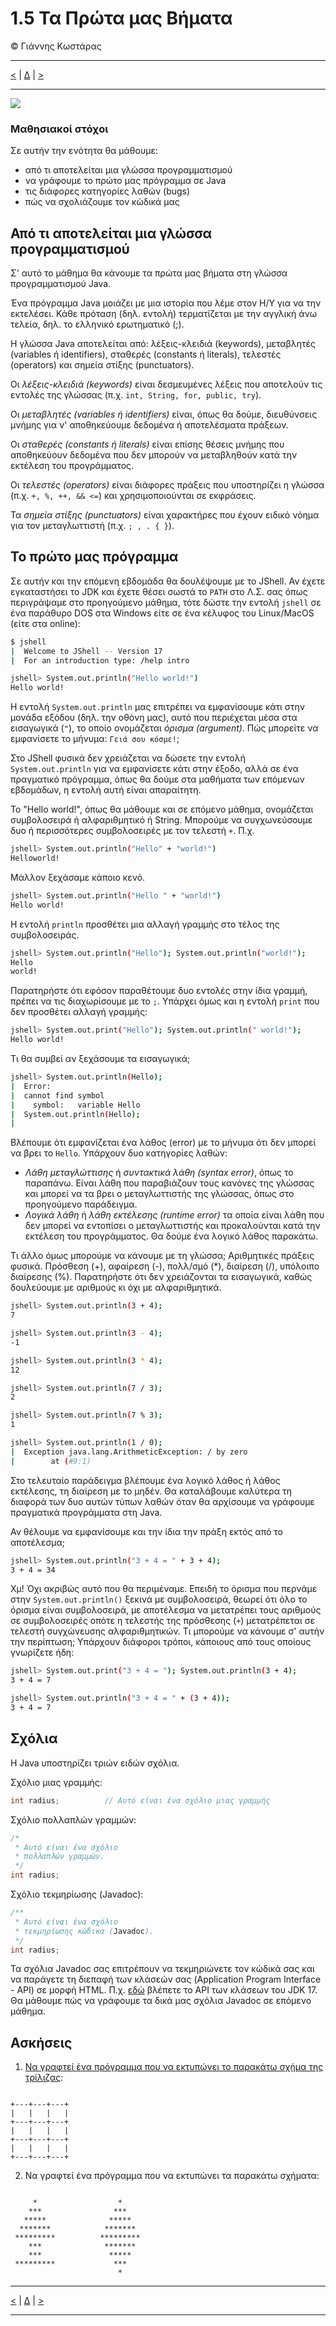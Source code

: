 # 1.5 Τα Πρώτα μας Βήματα
© Γιάννης Κωστάρας

---

[<](../1.4-Installation/README.md) | [∆](../../README.md) | [>](../1.6-PrimitiveDataTypes/README.md)

---

[![](../../../assets/jupyter_logo.svg)](1.5-JavaBasics.ipynb)

### Μαθησιακοί στόχοι
Σε αυτήν την ενότητα θα μάθουμε:

* από τι αποτελείται μια γλώσσα προγραμματισμού
* να γράφουμε το πρώτο μας πρόγραμμα σε Java
* τις διάφορες κατηγορίες λαθών (bugs)
* πώς να σχολιάζουμε τον κώδικά μας

## Από τι αποτελείται μια γλώσσα προγραμματισμού
Σ' αυτό το μάθημα θα κάνουμε τα πρώτα μας βήματα στη γλώσσα προγραμματισμού Java. 

Ένα πρόγραμμα Java μοιάζει με μια ιστορία που λέμε στον Η/Υ για να την εκτελέσει. Κάθε πρόταση (δηλ. εντολή) τερματίζεται με την αγγλική άνω τελεία, δηλ. το ελληνικό ερωτηματικό (;).

Η γλώσσα Java αποτελείται από: λέξεις-κλειδιά (keywords), μεταβλητές (variables ή identifiers), σταθερές (constants ή literals), τελεστές (operators) και σημεία στίξης (punctuators).

Οι _λέξεις-κλειδιά (keywords)_ είναι δεσμευμένες λέξεις που αποτελούν τις εντολές της γλώσσας (π.χ. ```int, String, for, public, try```). 

Οι _μεταβλητές (variables ή identifiers)_ είναι, όπως θα δούμε, διευθύνσεις μνήμης για ν' αποθηκεύουμε δεδομένα ή αποτελέσματα πράξεων.

Οι _σταθερές (constants ή literals)_ είναι επίσης θέσεις μνήμης που αποθηκεύουν δεδομένα που δεν μπορούν να μεταβληθούν κατά την εκτέλεση του προγράμματος.

Οι _τελεστές (operators)_ είναι διάφορες πράξεις που υποστηρίζει η γλώσσα (π.χ. ```+, %, ++, && <=```) και χρησιμοποιούνται σε εκφράσεις.

Τα _σημεία στίξης (punctuators)_ είναι χαρακτήρες που έχουν ειδικό νόημα για τον μεταγλωττιστή (π.χ. ```; , . { }```).

## Το πρώτο μας πρόγραμμα
Σε αυτήν και την επόμενη εβδομάδα θα δουλέψουμε με το JShell. Αν έχετε εγκαταστήσει το JDK και έχετε θέσει σωστά το ```PATH``` στο Λ.Σ. σας όπως περιγράψαμε στο προηγούμενο μάθημα, τότε δώστε την εντολή ```jshell``` σε ένα παράθυρο DOS στα Windows είτε σε ένα κέλυφος του Linux/MacOS (είτε στα online):

```bash
$ jshell
|  Welcome to JShell -- Version 17
|  For an introduction type: /help intro

jshell> System.out.println("Hello world!")
Hello world!
```
Η εντολή ```System.out.println``` μας επιτρέπει να εμφανίσουμε κάτι στην μονάδα εξόδου (δηλ. την οθόνη μας), αυτό που περιέχεται μέσα στα εισαγωγικά (```"```), το οποίο ονομάζεται _όρισμα (argument)_. Πώς μπορείτε να εμφανίσετε το μήνυμα: ```Γειά σου κόσμε!```;

Στο JShell φυσικά δεν χρειάζεται να δώσετε την εντολή ```System.out.println``` για να εμφανίσετε κάτι στην έξοδο, αλλά σε ένα πραγματικό πρόγραμμα, όπως θα δούμε στα μαθήματα των επόμενων εβδομάδων, η εντολή αυτή είναι απαραίτητη.

Το "Hello world!", όπως θα μάθουμε και σε επόμενο μάθημα, ονομάζεται συμβολοσειρά ή αλφαριθμητικό ή String. Μπορούμε να συγχωνεύσουμε δυο ή περισσότερες συμβολοσειρές με τον τελεστή ```+```. Π.χ.

```bash
jshell> System.out.println("Hello" + "world!")
Helloworld!
```
Μάλλον ξεχάσαμε κάποιο κενό.

```bash
jshell> System.out.println("Hello " + "world!")
Hello world!
```
Η εντολή ```println``` προσθέτει μια αλλαγή γραμμής στο τέλος της συμβολοσειράς.

```bash
jshell> System.out.println("Hello"); System.out.println("world!");
Hello
world!
```
Παρατηρήστε ότι εφόσον παραθέτουμε δυο εντολές στην ίδια γραμμή, πρέπει να τις διαχωρίσουμε με το ```;```. Υπάρχει όμως και η εντολή ```print``` που δεν προσθέτει αλλαγή γραμμής:

```bash
jshell> System.out.print("Hello"); System.out.println(" world!");
Hello world!
```

Τι θα συμβεί αν ξεχάσουμε τα εισαγωγικά;

```bash
jshell> System.out.println(Hello);
|  Error:
|  cannot find symbol
|    symbol:   variable Hello
|  System.out.println(Hello);
|    
```
Βλέπουμε ότι εμφανίζεται ένα λάθος (error) με το μήνυμα ότι δεν μπορεί να βρει το ```Hello```. Υπάρχουν δυο κατηγορίες λαθών:

* _Λάθη μεταγλώττισης_ ή _συντακτικά λάθη (syntax error)_, όπως το παραπάνω. Είναι λάθη που παραβιάζουν τους κανόνες της γλώσσας και μπορεί να τα βρει ο μεταγλωττιστής της γλώσσας, όπως στο προηγούμενο παράδειγμα.
* _Λογικά λάθη_ ή _λάθη εκτέλεσης (runtime error)_ τα οποία είναι λάθη που δεν μπορεί να εντοπίσει ο μεταγλωττιστής και προκαλούνται κατά την εκτέλεση του προγράμματος. Θα δούμε ένα λογικό λάθος παρακάτω.

Τι άλλο όμως μπορούμε να κάνουμε με τη γλώσσα; Αριθμητικές πράξεις φυσικά. Πρόσθεση (+), αφαίρεση (-), πολλ/σμό (*), διαίρεση (/), υπόλοιπο διαίρεσης (%). Παρατηρήστε ότι δεν χρειάζονται τα εισαγωγικά, καθώς δουλεύουμε με αριθμούς κι όχι με αλφαριθμητικά.

```bash
jshell> System.out.println(3 + 4);
7

jshell> System.out.println(3 - 4);
-1

jshell> System.out.println(3 * 4);
12

jshell> System.out.println(7 / 3);
2

jshell> System.out.println(7 % 3);
1

jshell> System.out.println(1 / 0);
|  Exception java.lang.ArithmeticException: / by zero
|        at (#9:1)
```
Στο τελευταίο παράδειγμα βλέπουμε ένα λογικό λάθος ή λάθος εκτέλεσης, τη διαίρεση με το μηδέν. Θα καταλάβουμε καλύτερα τη διαφορά των δυο αυτών τύπων λαθών όταν θα αρχίσουμε να γράφουμε πραγματικά προγράμματα στη Java.

Αν θέλουμε να εμφανίσουμε και την ίδια την πράξη εκτός από το αποτέλεσμα;

```bash
jshell> System.out.println("3 + 4 = " + 3 + 4);
3 + 4 = 34
```
Χμ! Όχι ακριβώς αυτό που θα περιμέναμε. Επειδή το όρισμα που περνάμε στην ```System.out.println()``` ξεκινά με συμβολοσειρά, θεωρεί ότι όλο το όρισμα είναι συμβολοσειρά, με αποτέλεσμα να μετατρέπει τους αριθμούς σε συμβολοσειρές οπότε η τελεστής της πρόσθεσης (```+```) μετατρέπεται σε τελεστή συγχώνευσης αλφαριθμητικών. Τι μπορούμε να κάνουμε σ' αυτήν την περίπτωση; Υπάρχουν διάφοροι τρόποι, κάποιους από τους οποίους γνωρίζετε ήδη:

```bash
jshell> System.out.print("3 + 4 = "); System.out.println(3 + 4);
3 + 4 = 7

jshell> System.out.println("3 + 4 = " + (3 + 4));
3 + 4 = 7
``` 

## Σχόλια

Η Java υποστηρίζει τριών ειδών σχόλια.

Σχόλιο μιας γραμμής:
```java
int radius;          // Αυτό είναι ένα σχόλιο μιας γραμμής

```
Σχόλιο πολλαπλών γραμμών:
```java
/* 
 * Αυτό είναι ένα σχόλιο
 * πολλαπλών γραμμών.
 */
int radius;          
```
Σχόλιο τεκμηρίωσης (Javadoc):
```java
/** 
 * Αυτό είναι ένα σχόλιο
 * τεκμηρίωσης κώδικα (Javadoc).
 */
int radius;          
```
Τα σχόλια Javadoc σας επιτρέπουν να τεκμηριώνετε τον κώδικά σας και να παράγετε τη διεπαφή των κλάσεών σας (Application Program Interface - API) σε μορφή HTML. Π.χ. [εδώ](https://docs.oracle.com/en/java/javase/17/docs/api/index.html) βλέπετε το API των κλάσεων του JDK 17. Θα μάθουμε πώς να γράφουμε τα δικά μας σχόλια Javadoc σε επόμενο μάθημα.

## Ασκήσεις
1. [Να γραφτεί ένα πρόγραμμα που να εκτυπώνει το παρακάτω σχήμα της τρίλιζας](https://codecheck.io/files/23100113566gua4okkjb72b61j8r0nj9sl4):

```

+---+---+---+ 
|   |   |   |
+---+---+---+ 
|   |   |   | 
+---+---+---+
|   |   |   | 
+---+---+---+

```

2) Να γραφτεί ένα πρόγραμμα που να εκτυπώνει τα παρακάτω σχήματα:

```

     *                  *
    ***                ***
   *****              *****
  *******            *******
 *********          ********* 
    ***              *******  
    ***               ***** 
 *********             ***
                        *

```


---

[<](../1.4-Installation/README.md) | [∆](../../README.md) | [>](../1.6-PrimitiveDataTypes/README.md)

---